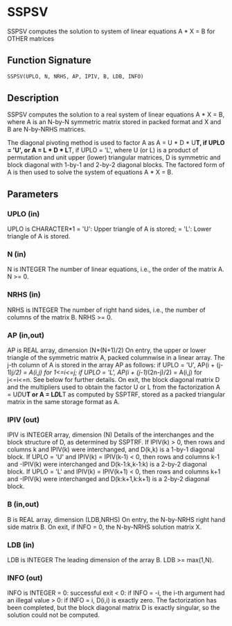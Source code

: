 # SSPSV

SSPSV computes the solution to system of linear equations A * X = B for OTHER matrices

## Function Signature

```fortran
SSPSV(UPLO, N, NRHS, AP, IPIV, B, LDB, INFO)
```

## Description


 SSPSV computes the solution to a real system of linear equations
    A * X = B,
 where A is an N-by-N symmetric matrix stored in packed format and X
 and B are N-by-NRHS matrices.

 The diagonal pivoting method is used to factor A as
    A = U * D * U**T,  if UPLO = 'U', or
    A = L * D * L**T,  if UPLO = 'L',
 where U (or L) is a product of permutation and unit upper (lower)
 triangular matrices, D is symmetric and block diagonal with 1-by-1
 and 2-by-2 diagonal blocks.  The factored form of A is then used to
 solve the system of equations A * X = B.

## Parameters

### UPLO (in)

UPLO is CHARACTER*1 = 'U': Upper triangle of A is stored; = 'L': Lower triangle of A is stored.

### N (in)

N is INTEGER The number of linear equations, i.e., the order of the matrix A. N >= 0.

### NRHS (in)

NRHS is INTEGER The number of right hand sides, i.e., the number of columns of the matrix B. NRHS >= 0.

### AP (in,out)

AP is REAL array, dimension (N*(N+1)/2) On entry, the upper or lower triangle of the symmetric matrix A, packed columnwise in a linear array. The j-th column of A is stored in the array AP as follows: if UPLO = 'U', AP(i + (j-1)*j/2) = A(i,j) for 1<=i<=j; if UPLO = 'L', AP(i + (j-1)*(2n-j)/2) = A(i,j) for j<=i<=n. See below for further details. On exit, the block diagonal matrix D and the multipliers used to obtain the factor U or L from the factorization A = U*D*U**T or A = L*D*L**T as computed by SSPTRF, stored as a packed triangular matrix in the same storage format as A.

### IPIV (out)

IPIV is INTEGER array, dimension (N) Details of the interchanges and the block structure of D, as determined by SSPTRF. If IPIV(k) > 0, then rows and columns k and IPIV(k) were interchanged, and D(k,k) is a 1-by-1 diagonal block. If UPLO = 'U' and IPIV(k) = IPIV(k-1) < 0, then rows and columns k-1 and -IPIV(k) were interchanged and D(k-1:k,k-1:k) is a 2-by-2 diagonal block. If UPLO = 'L' and IPIV(k) = IPIV(k+1) < 0, then rows and columns k+1 and -IPIV(k) were interchanged and D(k:k+1,k:k+1) is a 2-by-2 diagonal block.

### B (in,out)

B is REAL array, dimension (LDB,NRHS) On entry, the N-by-NRHS right hand side matrix B. On exit, if INFO = 0, the N-by-NRHS solution matrix X.

### LDB (in)

LDB is INTEGER The leading dimension of the array B. LDB >= max(1,N).

### INFO (out)

INFO is INTEGER = 0: successful exit < 0: if INFO = -i, the i-th argument had an illegal value > 0: if INFO = i, D(i,i) is exactly zero. The factorization has been completed, but the block diagonal matrix D is exactly singular, so the solution could not be computed.

